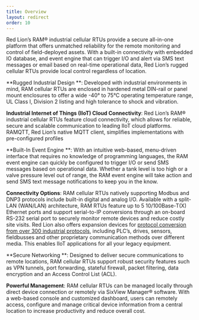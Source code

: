 ```yaml
---
title: Overview
layout: redirect
order: 10
---
```

Red Lion’s RAM® industrial cellular RTUs provide a secure all-in-one platform that offers unmatched reliability for the remote monitoring and control of field-deployed assets. With a built-in connectivity with embedded IO database, and event engine that can trigger I/O and alert via SMS text messages or email based on real-time operational data, Red
Lion’s rugged cellular RTUs provide local control regardless of location.

**Rugged Industrial Design **: Developed with industrial environments in mind, RAM cellular RTUs are enclosed in hardened metal DIN-rail or panel mount enclosures to offer a wide -40° to 75°C operating temperature range, UL Class I, Division 2 listing and high tolerance to shock and vibration.

**Industrial Internet of Things (IIoT) Cloud Connectivity**: Red Lion’s RAM® industrial cellular RTUs feature cloud connectivity, which allows for reliable, secure and scalable communication to leading IIoT cloud platforms.  RAMQTT, Red Lion’s native MQTT client, simplifies implementations with pre-configured profiles

**Built-In Event Engine **: With an intuitive web-based, menu-driven interface that requires no knowledge of programming languages, the RAM event engine can quickly be configured to trigger I/O or send SMS messages based on operational data. Whether a tank level is too high or a valve pressure level out of range, the RAM event engine will take
action and send SMS text message notifications to keep you in the know.

**Connectivity Options**: RAM cellular RTUs natively supporting Modbus and DNP3 protocols include built-in digital and analog I/O. Available with a split-LAN (WAN/LAN) architecture, RAM RTUs feature up to 5 10/100Base-T(X) Ethernet ports and support serial-to-IP conversions through an on-board RS-232 serial port to securely monitor remote
devices and reduce costly site visits. Red Lion also offers expansion devices for 
[protocol conversion from over 300 industrial protocols](http://www.redlion.net/products/industrial-automation/controllers-and-data-acquisition/data-acquisition), including PLC’s, drives, sensors, fieldbusses and other proprietary communication methods over different media. This enables IIoT applications for all your legacy equipment.

**Secure Networking **: Designed to deliver secure communications to remote locations, RAM cellular RTUs support robust security features such as VPN tunnels, port forwarding, stateful firewall, packet filtering, data encryption and an Access Control List (ACL).

**Powerful Management**: RAM cellular RTUs can be managed locally through direct device connection or remotely via SixView Manager® software. With a web-based console and customized dashboard, users can remotely access, configure and manage critical device
information from a central location to increase productivity and reduce overall cost.

